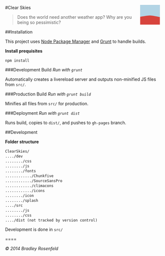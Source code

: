 #Clear Skies <img src="https://raw.githubusercontent.com/BoringCode/ClearSkies/master/dev/icon/favicon-96x96.png?token=938452__eyJzY29wZSI6IlJhd0Jsb2I6Qm9yaW5nQ29kZS9DbGVhclNraWVzL21hc3Rlci9kZXYvaWNvbi9mYXZpY29uLTk2eDk2LnBuZyIsImV4cGlyZXMiOjE0MDY4OTk5NTB9--f07ae8feba896a0c9a70860ef60d01c966fa0cdf" alt="Icon" align="right" height="64"/>

> Does the world need another weather app? Why are you being so pessimistic?

##Installation

This project uses [Node Package Manager](http://nodejs.org/) and [Grunt](http://gruntjs.com) to handle builds.

**Install prequisites**

```shell
npm install
```

###Development Build
_Run with `grunt`_

Automatically creates a livereload server and outputs non-minified JS files from `src/`.

###Production Build
_Run with `grunt build`_

Minifies all files from `src/` for production.

###Deployment
_Run with `grunt dist`_

Runs build, copies to `dist/`, and pushes to `gh-pages` branch.


##Development

**Folder structure**

```
ClearSkies/
..../dev
......../css
......../js
......../fonts
............/Chunkfive
............/SourceSansPro
............/climacons
............/icons
......../icon
......../splash
..../src
......../js
......../css
..../dist (not tracked by version control)
```

Development is done in `src/`

====

_&copy; 2014 Bradley Rosenfeld_
